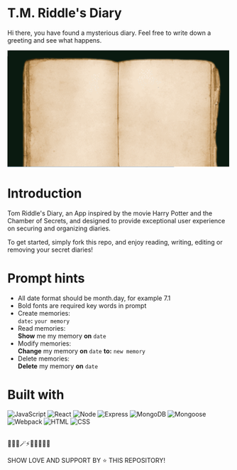 # T.M. Riddle's Diary

Hi there, you have found a mysterious diary. Feel free to write down a greeting and see what happens.

<img src='client/assets/readme-diary.png' width="500">

# Introduction

Tom Riddle's Diary, an App inspired by the movie Harry Potter and the Chamber of Secrets, and designed to provide exceptional user experience on securing and organizing diaries. 

To get started, simply fork this repo, and enjoy reading, writing, editing or removing your secret diaries! 

# Prompt hints

- All date format should be month.day, for example 7.1
- Bold fonts are required key words in prompt
- Create memories: <br />
  `date`**:** `your memory`
- Read memories: <br />
  **Show** me my memory **on** `date`
- Modify memories: <br />
  **Change** my memory **on** `date` **to:** `new memory`
- Delete memories: <br />
  **Delete** my memory **on** `date`

# Built with

![JavaScript](https://img.shields.io/badge/-javascript-F7DF1E?style=for-the-badge&logo=javascript&logoColor=black)
![React](https://img.shields.io/badge/-react-white?style=for-the-badge&logo=react&logoColor=blue)
![Node](https://img.shields.io/badge/-node-339933?style=for-the-badge&logo=node.js&logoColor=white)
![Express](https://img.shields.io/badge/-Express-000000?style=for-the-badge&logo=express&logoColor=white)
![MongoDB](https://img.shields.io/badge/-MongoDB-000000?style=for-the-badge&logo=MongoDB&logoColor=green)
![Mongoose](https://img.shields.io/badge/-Mongoose-white?style=for-the-badge&logo=Mongoose&logoColor=brown)
![Webpack](https://img.shields.io/badge/Webpack-2CA5E0?style=for-the-badge&logo=webpack&logoColor=white)
![HTML](https://img.shields.io/badge/HTML5-E34F26?style=for-the-badge&logo=html5&logoColor=white)
![CSS](https://img.shields.io/badge/CSS3-1572B6?style=for-the-badge&logo=css3&logoColor=white)

<br />
🧙🏻‍♀️🪄⚡🔮🧹🧙🏻‍♂️ <br />

SHOW LOVE AND SUPPORT BY ⭐️ THIS REPOSITORY!

